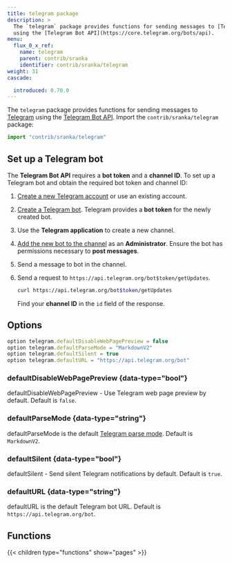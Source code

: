 ```yaml
---
title: telegram package
description: >
  The `telegram` package provides functions for sending messages to [Telegram](https://telegram.org/)
  using the [Telegram Bot API](https://core.telegram.org/bots/api).
menu:
  flux_0_x_ref:
    name: telegram 
    parent: contrib/sranka
    identifier: contrib/sranka/telegram
weight: 31
cascade:

  introduced: 0.70.0
---
```


<!------------------------------------------------------------------------------

IMPORTANT: This page was generated from comments in the Flux source code. Any
edits made directly to this page will be overwritten the next time the
documentation is generated. 

To make updates to this documentation, update the comments above the package
declaration in the Flux source code:

https://github.com/influxdata/flux/blob/master/stdlib/contrib/sranka/telegram/telegram.flux

Contributing to Flux: https://github.com/influxdata/flux#contributing
Fluxdoc syntax: https://github.com/influxdata/flux/blob/master/docs/fluxdoc.md

------------------------------------------------------------------------------->

The `telegram` package provides functions for sending messages to [Telegram](https://telegram.org/)
using the [Telegram Bot API](https://core.telegram.org/bots/api).
Import the `contrib/sranka/telegram` package:

```js
import "contrib/sranka/telegram"
```

## Set up a Telegram bot
The **Telegram Bot API** requires a **bot token** and a **channel ID**.
To set up a Telegram bot and obtain the required bot token and channel ID:

1.  [Create a new Telegram account](https://telegram.org/) or use an existing account.
2.  [Create a Telegram bot](https://core.telegram.org/bots#creating-a-new-bot).
    Telegram provides a **bot token** for the newly created bot.
3.  Use the **Telegram application** to create a new channel.
4.  [Add the new bot to the channel](https://stackoverflow.com/questions/33126743/how-do-i-add-my-bot-to-a-channel) as an **Administrator**.
    Ensure the bot has permissions necessary to **post messages**.
5.  Send a message to bot in the channel.
6.  Send a request to `https://api.telegram.org/bot$token/getUpdates`.

    ```sh
    curl https://api.telegram.org/bot$token/getUpdates
    ```

    Find your **channel ID** in the `id` field of the response.

## Options

```js
option telegram.defaultDisableWebPagePreview = false
option telegram.defaultParseMode = "MarkdownV2"
option telegram.defaultSilent = true
option telegram.defaultURL = "https://api.telegram.org/bot"
```
 
### defaultDisableWebPagePreview {data-type="bool"}

defaultDisableWebPagePreview - Use Telegram web page preview by default. Default is `false`.



### defaultParseMode {data-type="string"}

defaultParseMode is the default [Telegram parse mode](https://core.telegram.org/bots/api#formatting-options). Default is `MarkdownV2`.



### defaultSilent {data-type="bool"}

defaultSilent - Send silent Telegram notifications by default. Default is `true`.



### defaultURL {data-type="string"}

defaultURL is the default Telegram bot URL. Default is `https://api.telegram.org/bot`.




## Functions

{{< children type="functions" show="pages" >}}
